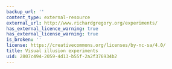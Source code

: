 ```yaml
---
backup_url: ''
content_type: external-resource
external_url: http://www.richardgregory.org/experiments/
has_external_licence_warning: true
has_external_license_warning: true
is_broken: ''
license: https://creativecommons.org/licenses/by-nc-sa/4.0/
title: Visual illusion experiments
uid: 2807c494-2059-4d13-b55f-2a2f376934b2
---
```

